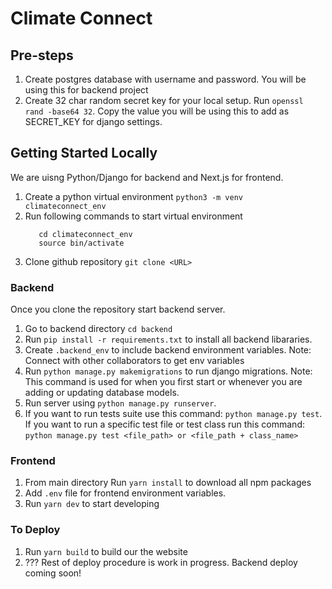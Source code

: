 # Climate Connect

## Pre-steps

1.  Create postgres database with username and password. You will be using this for backend project
2.  Create 32 char random secret key for your local setup. Run `openssl rand -base64 32`. Copy the
    value you will be using this to add as SECRET_KEY for django settings.

## Getting Started Locally

We are uisng Python/Django for backend and Next.js for frontend.

1.  Create a python virtual environment `python3 -m venv climateconnect_env`
2.  Run following commands to start virtual environment
    ```
       cd climateconnect_env
       source bin/activate
    ```
3.  Clone github repository `git clone <URL>`

### Backend

Once you clone the repository start backend server.

1.  Go to backend directory `cd backend`
2.  Run `pip install -r requirements.txt` to install all backend libararies.
3.  Create `.backend_env` to include backend environment variables. Note: Connect with other
    collaborators to get env variables
4.  Run `python manage.py makemigrations` to run django migrations. Note: This command is used for
    when you first start or whenever you are adding or updating database models.
5.  Run server using `python manage.py runserver`.
6.  If you want to run tests suite use this command: `python manage.py test`. If you want to run a
    specific test file or test class run this command:
    `python manage.py test <file_path> or <file_path + class_name>`

### Frontend

1. From main directory Run `yarn install` to download all npm packages
2. Add `.env` file for frontend environment variables.
3. Run `yarn dev` to start developing

### To Deploy

1. Run `yarn build` to build our the website
2. ??? Rest of deploy procedure is work in progress. Backend deploy coming soon!
